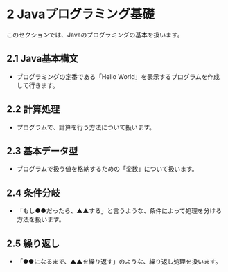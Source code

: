 # 2 Javaプログラミング基礎

このセクションでは、Javaのプログラミングの基本を扱います。

## 2.1 Java基本構文
- プログラミングの定番である「Hello World」を表示するプログラムを作成して行きます。

## 2.2 計算処理
- プログラムで、計算を行う方法について扱います。

## 2.3 基本データ型
- プログラムで扱う値を格納するための「変数」について扱います。

## 2.4 条件分岐
- 「もし●●だったら、▲▲する」と言うような、条件によって処理を分ける方法を扱います。

## 2.5 繰り返し
- 「●●になるまで、▲▲を繰り返す」のような、繰り返し処理を扱います。
